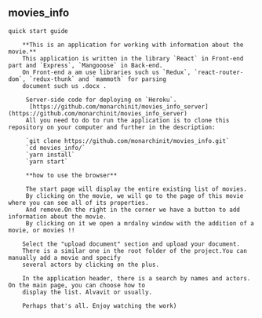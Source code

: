 ## movies_info

`quick start guide`

        **This is an application for working with information about the movie.**
        This application is written in the library `React` in Front-end part and `Express`, `Mangooose` in Back-end. 
        On Front-end a am use libraries such us `Redux`, `react-router-dom`, `redux-thunk` and `mammoth` for parsing 
        document such us .docx .

         Server-side code for deploying on `Heroku`.
          [https://github.com/monarchinit/movies_info_server](https://github.com/monarchinit/movies_info_server)
         All you need to do to run the application is to clone this repository on your computer and further in the description:

         `git clone https://github.com/monarchinit/movies_info.git`
         `cd movies_info/`
         `yarn install`
         `yarn start`

         **how to use the browser**

         The start page will display the entire existing list of movies.
         By clicking on the movie, we will go to the page of this movie where you can see all of its properties.
         And remove.On the right in the corner we have a button to add information about the movie. 
         By clicking on it we open a mrdalny window with the addition of a movie, or movies !!

        Select the "upload document" section and upload your document. 
        There is a similar one in the root folder of the project.You can manually add a movie and specify 
        several actors by clicking on the plus.

        In the application header, there is a search by names and actors. On the main page, you can choose how to 
        display the list. Alvavit or usually.

        Perhaps that's all. Enjoy watching the work)
